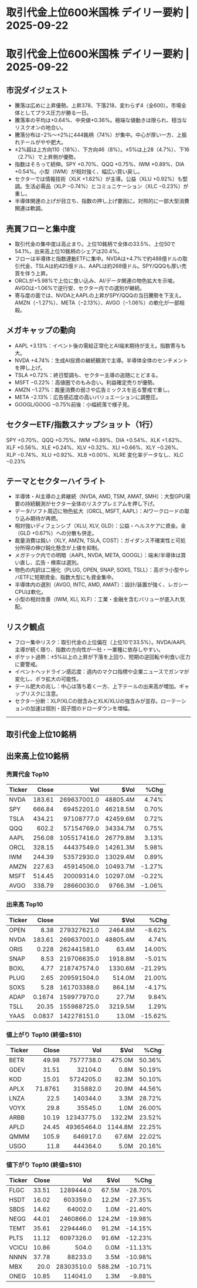 # 取引代金上位600米国株 デイリー要約 | 2025-09-22

# 取引代金上位600米国株 デイリー要約 | 2025-09-22

## 市況ダイジェスト
- 騰落は広めに上昇優勢。上昇378、下落218、変わらず4（全600）。市場全体としてプラス圧力が勝る一日。
- 騰落率の平均は+0.64%、中央値+0.36%。極端な値動きは限られ、穏当なリスクオンの地合い。
- 騰落分布は−2%〜+2%に444銘柄（74%）が集中。中心が厚い一方、上振れテールがやや肥大。
- ±2%超は上方向110（18%）、下方向46（8%）。±5%は上28（4.7%）、下16（2.7%）で上昇側が優勢。
- 指数はそろって続伸。SPY +0.70%、QQQ +0.75%、IWM +0.89%、DIA +0.54%。小型（IWM）が相対強く、幅広い買い戻し。
- セクターでは情報技術（XLK +1.62%）が主導。公益（XLU +0.92%）も堅調。生活必需品（XLP −0.74%）とコミュニケーション（XLC −0.23%）が重し。
- 半導体関連の上げが目立ち、指数の押し上げ要因に。対照的に一部大型消費関連は軟調。

## 売買フローと集中度
- 取引代金の集中度は高止まり。上位10銘柄で全体の33.5%、上位50で54.1%。出来高上位10銘柄のシェアは20.4%。
- フローは半導体と指数連動ETFに集中。NVDAは+4.7%で約488億ドルの取引代金、TSLAは約425億ドル、AAPLは約268億ドル。SPY/QQQも厚い売買を伴う上昇。
- ORCLが+5.98%で上位に食い込み、AI/データ関連の物色拡大を示唆。AVGOは−1.06%で逆行安、セクター内での選別が継続。
- 寄与度の面では、NVDAとAAPLの上昇がSPY/QQQの当日騰勢を下支え。AMZN（−1.27%）、META（−2.13%）、AVGO（−1.06%）の軟化が一部相殺。

## メガキャップの動向
- AAPL +3.13%：イベント後の需給正常化とAI端末期待が支え。指数寄与も大。
- NVDA +4.74%：生成AI投資の継続観測で主導。半導体全体のセンチメントを押し上げ。
- TSLA +0.72%：終日堅調も、セクター主導の追随にとどまる。
- MSFT −0.22%：高値圏でのもみ合い。利益確定売りが優勢。
- AMZN −1.27%：裁量消費の弱さや広告ミックスを巡る警戒で重し。
- META −2.13%：広告感応度の高いバリュエーションに調整圧。
- GOOGL/GOOG −0.75%前後：小幅続落で様子見。

## セクターETF/指数スナップショット（1行）
SPY +0.70%、QQQ +0.75%、IWM +0.89%、DIA +0.54%、XLK +1.62%、XLF +0.56%、XLE +0.24%、XLV +0.32%、XLI +0.66%、XLY −0.26%、XLP −0.74%、XLU +0.92%、XLB +0.00%、XLRE 変化率データなし、XLC −0.23%

## テーマとセクターハイライト
- 半導体・AI主導の上昇継続（NVDA, AMD, TSM, AMAT, SMH）：大型GPU需要の持続観測がセクター全体のリスクプレミアムを押し下げ。
- データ/ソフト周辺に物色拡大（ORCL, MSFT, AAPL）：AIワークロードの取り込み期待が再燃。
- 相対強いディフェンシブ（XLU, XLV, GLD）：公益・ヘルスケアに資金。金（GLD +0.67%）への分散も併走。
- 裁量消費は鈍い（XLY, AMZN, TSLA, COST）：ガイダンス不確実性と可処分所得の伸び鈍化懸念が上値を抑制。
- メガテック内での明暗（AAPL, NVDA, META, GOOGL）：端末/半導体は買い直し、広告・検索は選別。
- 物色の内訳は二極化（PLUG, OPEN, SNAP, SOXS, TSLL）：高ボラ小型やレバETFに短期資金、指数大型にも資金集中。
- 半導体内の選別（AVGO, INTC, AMD, AMAT）：設計/装置が強く、レガシーCPUは軟化。
- 小型の相対改善（IWM, XLI, XLF）：工業・金融を含むバリューが底入れ気配。

## リスク観点
- フロー集中リスク：取引代金の上位偏在（上位10で33.5%）。NVDA/AAPL主導が続く限り、指数の方向性が一社・一業種に依存しやすい。
- ポケット過熱：±5%以上の上昇が下落を上回り、短期の逆回転や利食い圧力に要警戒。
- イベントヘッドライン感応度：週内のマクロ指標や企業ニュースでガンマが変化し、ボラ拡大の可能性。
- テール肥大の兆し：中心は落ち着く一方、上下テールの出来高が増加。ギャップリスクに注意。
- セクター分断：XLP/XLCの弱含みとXLK/XLUの強含みが並存。ローテーションの加速は個別・因子間のドローダウンを増幅。

---

## 取引代金上位10銘柄
## 出来高上位10銘柄

### 売買代金 Top10
| Ticker | Close | Vol | $Vol | %Chg |
|---|---:|---:|---:|---:|
| NVDA | 183.61 | 269637001.0 | 48805.4M | 4.74% |
| SPY | 666.84 | 69452201.0 | 46218.5M | 0.70% |
| TSLA | 434.21 | 97108777.0 | 42459.6M | 0.72% |
| QQQ | 602.2 | 57154769.0 | 34334.7M | 0.75% |
| AAPL | 256.08 | 105517416.0 | 26779.8M | 3.13% |
| ORCL | 328.15 | 44437549.0 | 14261.3M | 5.98% |
| IWM | 244.39 | 53572930.0 | 13029.4M | 0.89% |
| AMZN | 227.63 | 45914506.0 | 10493.7M | -1.27% |
| MSFT | 514.45 | 20009314.0 | 10297.0M | -0.22% |
| AVGO | 338.79 | 28660030.0 | 9766.3M | -1.06% |


### 出来高 Top10
| Ticker | Close | Vol | $Vol | %Chg |
|---|---:|---:|---:|---:|
| OPEN | 8.38 | 279327621.0 | 2464.8M | -8.62% |
| NVDA | 183.61 | 269637001.0 | 48805.4M | 4.74% |
| ORIS | 0.228 | 262441581.0 | 63.4M | 14.00% |
| SNAP | 8.53 | 219706635.0 | 1918.8M | -5.01% |
| BOXL | 4.77 | 218747574.0 | 1330.6M | -21.29% |
| PLUG | 2.65 | 209591504.0 | 514.0M | 21.00% |
| SOXS | 5.28 | 161703388.0 | 864.1M | -4.17% |
| ADAP | 0.1674 | 159977970.0 | 27.7M | 9.84% |
| TSLL | 20.35 | 155988725.0 | 3219.5M | 1.29% |
| YAAS | 0.0837 | 142278151.0 | 13.0M | -15.62% |


### 値上がり Top10 (終値≥$10)
| Ticker | Close | Vol | $Vol | %Chg |
|---|---:|---:|---:|---:|
| BETR | 49.98 | 7577738.0 | 475.0M | 50.36% |
| GDEV | 31.51 | 32104.0 | 0.8M | 50.19% |
| KOD | 15.01 | 5724205.0 | 82.3M | 50.10% |
| APLX | 71.8761 | 315882.0 | 20.9M | 44.56% |
| LNZA | 22.5 | 140344.0 | 3.3M | 28.72% |
| VOYX | 29.8 | 35545.0 | 1.0M | 26.00% |
| ARBB | 10.19 | 12343775.0 | 132.2M | 23.52% |
| APLD | 24.45 | 49365464.0 | 1144.8M | 22.25% |
| QMMM | 105.9 | 646917.0 | 67.6M | 22.02% |
| USGO | 11.8 | 444364.0 | 5.0M | 20.16% |


### 値下がり Top10 (終値≥$10)
| Ticker | Close | Vol | $Vol | %Chg |
|---|---:|---:|---:|---:|
| FLGC | 33.51 | 1289444.0 | 67.5M | -28.70% |
| HSDT | 16.02 | 603359.0 | 12.2M | -27.35% |
| SBDS | 14.62 | 64002.0 | 1.0M | -21.40% |
| NEGG | 44.01 | 2460866.0 | 124.2M | -19.98% |
| TEMT | 35.61 | 2294446.0 | 91.2M | -14.15% |
| PLTS | 11.12 | 6097326.0 | 91.6M | -12.23% |
| VCICU | 10.86 | 504.0 | 0.0M | -11.13% |
| NNNN | 37.78 | 88233.0 | 3.5M | -10.98% |
| MBX | 20.0 | 28303510.0 | 588.2M | -10.71% |
| ONEG | 10.85 | 114041.0 | 1.3M | -9.88% |

